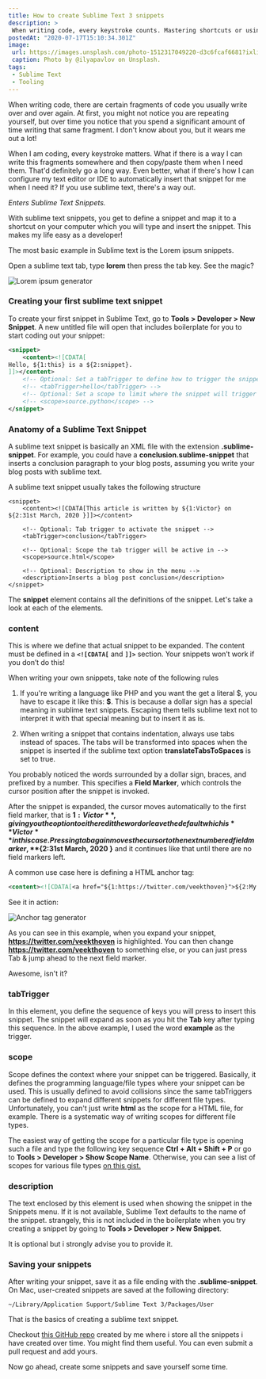 ```yaml
---
title: How to create Sublime Text 3 snippets
description: >
 When writing code, every keystroke counts. Mastering shortcuts or using snippets for your text editor or IDE will save you a significant amount of time in the long run. In this article, I will show you how to create snippets for my favourite text editor, Sublime Text.
postedAt: "2020-07-17T15:10:34.301Z" 
image: 
 url: https://images.unsplash.com/photo-1512317049220-d3c6fcaf6681?ixlib=rb-1.2.1&ixid=eyJhcHBfaWQiOjEyMDd9&auto=format&fit=crop&w=1650&q=100
 caption: Photo by @ilyapavlov on Unsplash.
tags:
 - Sublime Text
 - Tooling
---
```

When writing code, there are certain fragments of code you usually write over and over again. At first, you might not notice you are repeating yourself, but over time you notice that you spend a significant amount of time writing that same fragment. I don't know about you, but it wears me out a lot!

When I am coding, every keystroke matters. What if there is a way I can write this fragments somewhere and then copy/paste them when I need them. That'd definitely go a long way. Even better, what if there's how I can configure my text editor or IDE to automatically insert that snippet for me when I need it? If you use sublime text, there's a way out.

*Enters Sublime Text Snippets.*

With sublime text snippets, you get to define a snippet and map it to a shortcut on your computer which you will type and insert the snippet. This makes my life easy as a developer!

The most basic example in Sublime text is the Lorem ipsum snippets.

Open a sublime text tab, type **lorem** then press the tab key. See the magic?

<img src="/lorem.gif" class="rounded-lg w-full mb-3" alt="Lorem ipsum generator">

### Creating your first sublime text snippet
To create your first snippet in Sublime Text, go to **Tools > Developer > New Snippet**. A new untitled file will open that includes boilerplate for you to start coding out your snippet:

```xml
<snippet>
	<content><![CDATA[
Hello, ${1:this} is a ${2:snippet}.
]]></content>
	<!-- Optional: Set a tabTrigger to define how to trigger the snippet -->
	<!-- <tabTrigger>hello</tabTrigger> -->
	<!-- Optional: Set a scope to limit where the snippet will trigger -->
	<!-- <scope>source.python</scope> -->
</snippet>
```

### Anatomy of a Sublime Text Snippet
A sublime text snippet is basically an XML file with the extension **.sublime-snippet**. For example, you could have a **conclusion.sublime-snippet** that inserts a conclusion paragraph to your blog posts, assuming you write your blog posts with sublime text.

A sublime text snippet usually takes the following structure
```xml[conclusion.sublime-snippet]
<snippet>
    <content><![CDATA[This article is written by ${1:Victor} on ${2:31st March, 2020 }]]></content>
    
    <!-- Optional: Tab trigger to activate the snippet -->
    <tabTrigger>conclusion</tabTrigger>
    
    <!-- Optional: Scope the tab trigger will be active in -->
    <scope>source.html</scope>
    
    <!-- Optional: Description to show in the menu -->
    <description>Inserts a blog post conclusion</description>
</snippet>
```
The **snippet** element contains all the definitions of the snippet. Let's take a look at each of the elements.

### content
This is where we define that actual snippet to be expanded. The content must be defined in a **`<![CDATA[`** and **`]]>`** section. Your snippets won’t work if you don’t do this!

When writing your own snippets, take note of the following rules 

1. If you're writing a language like PHP and you want the get a literal $, you have to escape it like this: **\$**. This is because a dollar sign has a special meaning in sublime text snippets. Escaping them tells sublime text not to interpret it with that special meaning but to insert it as is.

2. When writing a snippet that contains indentation, always use tabs instead of spaces. The tabs will be transformed into spaces when the snippet is inserted if the sublime text option **translateTabsToSpaces** is set to true.

You probably noticed the words surrounded by a dollar sign, braces, and prefixed by a number. This specifies a **Field Marker**, which controls the cursor position after the snippet is invoked.

After the snippet is expanded, the cursor moves automatically to the first field marker, that is **${1:Victor}**, giving you the option to either edit the word or leave the default which is **Victor** in this case. Pressing tab again moves the cursor to the next numbered field marker, **${2:31st March, 2020 }** and it continues like that until there are no field markers left.

A common use case here is defining a HTML anchor tag:

```xml
<content><![CDATA[<a href="${1:https://twitter.com/veekthoven}">${2:My twitter Page}</a>]]></content>
```
See it in action:

<img src="/example.gif" class="rounded-lg w-full mb-3" alt="Anchor tag generator">

As you can see in this example, when you expand your snippet, **https://twitter.com/veekthoven** is highlighted. You can then change **https://twitter.com/veekthoven** to something else, or you can just press Tab & jump ahead to the next field marker.

Awesome, isn't it?

### tabTrigger
In this element, you define the sequence of keys you will press to insert this snippet. The snippet will expand as soon as you hit the **Tab** key after typing this sequence. In the above example, I used the word **example** as the trigger.

### scope
Scope defines the context where your snippet can be triggered. Basically, it defines the programming language/file types where your snippet can be used. This is usually defined to avoid collisions since the same tabTriggers can be defined to expand different snippets for different file types. Unfortunately, you can't just write **html** as the scope for a HTML file, for example. There is a systematic way of writing scopes for different file types.

The easiest way of getting the scope for a particular file type is opening such a file and type the following key sequence **Ctrl + Alt + Shift + P** or go to **Tools > Developer > Show Scope Name**. Otherwise, you can see a list of scopes for various file types [on this gist.](https://gist.github.com/J2TeaM/a54bafb082f90c0f20c9)

### description
The text enclosed by this element is used when showing the snippet in the Snippets menu. If it is not available, Sublime Text defaults to the name of the snippet. strangely, this is not included in the boilerplate when you try creating a snippet by going to **Tools > Developer > New Snippet**.

It is optional but i strongly advise you to provide it.

### Saving your snippets
After writing your snippet, save it as a file ending with the **.sublime-snippet**. On Mac, user-created snippets are saved at the following directory:

```
~/Library/Application Support/Sublime Text 3/Packages/User
```

That is the basics of creating a sublime text snippet.

Checkout [this GitHub repo](https://github.com/veekthoven/sublime-snippets) created by me where i store all the snippets i have created over time. You might find them useful. You can even submit a pull request and add yours.

Now go ahead, create some snippets and save yourself some time.